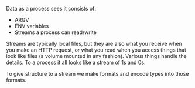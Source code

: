 Data as a process sees it consists of:

- ARGV
- ENV variables
- Streams a process can read/write

Streams are typically local files, but they are also what you receive when you make an HTTP request, or what you read when you access things that look like files (a volume mounted in any fashion). Various things handle the details. To a process it all looks like a stream of 1s and 0s.

To give structure to a stream we make formats and encode types into those formats.
